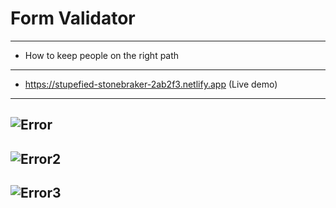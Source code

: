 # Form Validator
-----------------------------------------------------
* How to keep people on the right path
 ----------------------------------------------------
* https://stupefied-stonebraker-2ab2f3.netlify.app (Live demo)
-----------------------------------------------------
![Error](https://user-images.githubusercontent.com/72126060/133803819-c7c82d8f-9623-4b0a-bec9-e060ebd23d15.jpg)
-----------------------------------------------------
![Error2](https://user-images.githubusercontent.com/72126060/133803823-71c347a4-4161-4583-ab88-d46b79e8755d.jpg)
-----------------------------------------------------
![Error3](https://user-images.githubusercontent.com/72126060/133803824-0a0cc954-5493-4e23-92bb-1bc6c2f03d50.jpg)
-----------------------------------------------------

